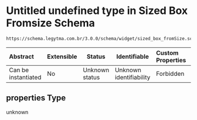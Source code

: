 # Untitled undefined type in Sized Box Fromsize Schema

```txt
https://schema.legytma.com.br/3.0.0/schema/widget/sized_box_fromSize.schema.json#/properties
```




| Abstract            | Extensible | Status         | Identifiable            | Custom Properties | Additional Properties | Access Restrictions | Defined In                                                                                                 |
| :------------------ | ---------- | -------------- | ----------------------- | :---------------- | --------------------- | ------------------- | ---------------------------------------------------------------------------------------------------------- |
| Can be instantiated | No         | Unknown status | Unknown identifiability | Forbidden         | Allowed               | none                | [sized_box_fromSize.schema.json\*](../schema/widget/sized_box_fromSize.schema.json) |

## properties Type

unknown
